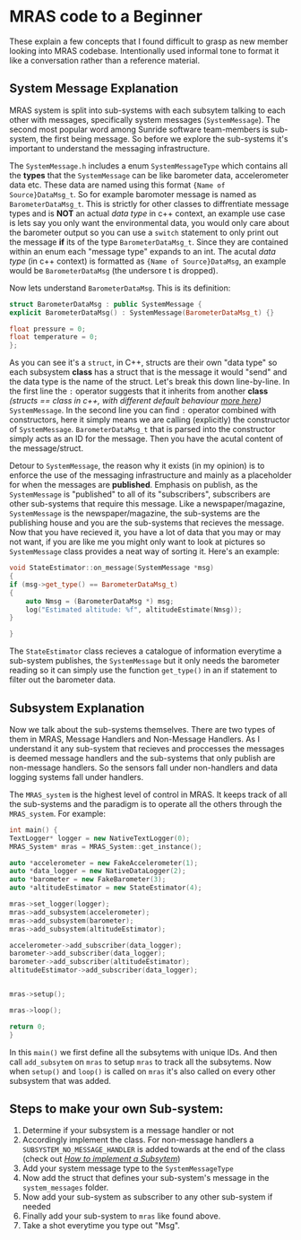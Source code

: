 # MRAS code to a Beginner 

These explain a few concepts that I found difficult to grasp as new member looking into MRAS codebase. Intentionally used informal tone to format it like a conversation rather than a reference material. 

## System Message Explanation
MRAS system is split into sub-systems with each subsytem talking to each other with messages, specifically system messages (`SystemMessage`). The second most popular word among Sunride software team-members is sub-system, the first being message. So before we explore the sub-systems it's important to understand the messaging infrastructure. 

The `SystemMessage.h` includes a enum `SystemMessageType` which contains all the **types** that the `SystemMessage` can be like barometer data, accelerometer data etc. These data are named using this format `{Name of Source}DataMsg_t`. So for example baromoter message is named as `BarometerDataMsg_t`. This is strictly for other classes to diffrentiate message types and is **NOT** an actual *data type* in c++ context, an example use case is lets say you only want the environmental data, you would only care about the barometer output so you can use a `switch` statement to only print out the message **if** its of the type `BarometerDataMsg_t`. Since they are contained within an enum each "message type" expands to an int. The acutal *data type* (in c++ context) is formatted as `{Name of Source}DataMsg`, an example would be `BarometerDataMsg` (the undersore t is dropped). 

Now lets understand `BarometerDataMsg`. This is its definition:
```cpp
struct BarometerDataMsg : public SystemMessage {
explicit BarometerDataMsg() : SystemMessage(BarometerDataMsg_t) {}

float pressure = 0;
float temperature = 0;
};
```
As you can see it's a `struct`, in C++, structs are their own "data type" so each subsystem **class** has a struct that is the message it would "send" and the data type is the name of the struct. Let's break this down line-by-line. In the first line the `:` operator suggests that it inherits from another **class** *(structs == class in c++, with different default behaviour [more here](https://stackoverflow.com/questions/3574040/c-can-a-struct-inherit-from-a-class))* `SystemMessage`. In the second line you can find `:` operator combined with constructors, here it simply means we are calling (explicitly) the constructor of `SystemMessage`. `BarometerDataMsg_t` that is parsed into the constructor simply acts as an ID for the message. Then you have the acutal content of the message/struct. 

Detour to `SystemMessage`, the reason why it exists (in my opinion) is to enforce the use of the messaging infrastructure and mainly as a placeholder for when the messages are **published**. Emphasis on publish, as the `SystemMessage` is "published" to all of its "subscribers", subscribers are other sub-systems that require this message. Like a newspaper/magazine, `SystemMessage` is the newspaper/magazine, the sub-systems are the publishing house and you are the sub-systems that recieves the message. Now that you have recieved it, you have a lot of data that you may or may not want, if you are like me you might only want to look at pictures so `SystemMessage` class provides a neat way of sorting it. Here's an example:

```cpp
void StateEstimator::on_message(SystemMessage *msg)
{
if (msg->get_type() == BarometerDataMsg_t)
{
    auto Nmsg = (BarometerDataMsg *) msg;
    log("Estimated altitude: %f", altitudeEstimate(Nmsg));
}

}
```

The `StateEstimator` class recieves a catalogue of information everytime a sub-system publishes, the `SystemMessage` but it only needs the barometer reading so it can simply use the function `get_type()` in an if statement to filter out the barometer data.  
	
## Subsystem Explanation
Now we talk about the sub-systems themselves. There are two types of them in MRAS, Message Handlers and Non-Message Handlers. As I understand it any sub-system that recieves and proccesses the messages is deemed message handlers and the sub-systems that only publish are non-message handlers. So the sensors fall under non-handlers and data logging systems fall under handlers. 

The `MRAS_system` is the highest level of control in MRAS. It keeps track of all the sub-systems and the paradigm is to operate all the others through the `MRAS_system`. For example: 
```cpp
int main() {
TextLogger* logger = new NativeTextLogger(0);
MRAS_System* mras = MRAS_System::get_instance();

auto *accelerometer = new FakeAccelerometer(1);
auto *data_logger = new NativeDataLogger(2);
auto *barometer = new FakeBarometer(3);
auto *altitudeEstimator = new StateEstimator(4);

mras->set_logger(logger);
mras->add_subsystem(accelerometer);
mras->add_subsystem(barometer);
mras->add_subsystem(altitudeEstimator);

accelerometer->add_subscriber(data_logger);
barometer->add_subscriber(data_logger);
barometer->add_subscriber(altitudeEstimator);
altitudeEstimator->add_subscriber(data_logger);


mras->setup();

mras->loop();

return 0;
}
```
In this `main()` we first define all the subsytems with unique IDs. And then call `add_subsytem` on `mras` to setup `mras` to track all the subsytems. Now when `setup()` and `loop()` is called on `mras` it's also called on every other subsystem that was added.
	
## Steps to make your own Sub-system:

1. Determine if your subsystem is a message handler or not
2. Accordingly implement the class. For non-message handlers a `SUBSYSTEM_NO_MESSAGE_HANDLER` is added towards at the end of the class (check out *[How to implement a Subsytem](https://mras.sunride.space/md_docs_subsystem_implementation_guide.html)*)
3. Add your system message type to the `SystemMessageType`
4. Now add the struct that defines your sub-system's message in the `system_messages` folder.
5. Now add your sub-system as subscriber to any other sub-system if needed
6. Finally add your sub-system to `mras` like found above. 
7. Take a shot everytime you type out "Msg".
